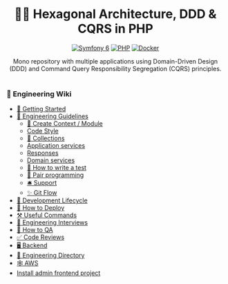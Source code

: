 <h1 align="center">
  🐘🎯 Hexagonal Architecture, DDD & CQRS in PHP
</h1>

<p align="center">
    <a href="https://symfony.com/"><img src="https://img.shields.io/badge/Symfony-6-42a7ff.svg?style=flat-square&logo=symfony" alt="Symfony 6"/></a>
    <a href="https://www.php.net/"><img src="https://img.shields.io/badge/PHP-8.2-777BB4.svg?style=flat-square&logo=php" alt="PHP"/></a>
    <a href="https://www.docker.com/"><img src="https://img.shields.io/badge/docker-20.10-2496ED.svg?style=flat-square&logo=docker" alt="Docker"/></a>
</p>

<p align="center">
  Mono repository with multiple applications using Domain-Driven Design (DDD) and Command Query Responsibility Segregation
  (CQRS) principles</strong>.
  <br />
  <br />
</p>

### 📓 Engineering Wiki

* [🚜 Getting Started](doc/getting_started.md)
* [🤖 Engineering Guidelines](doc/engineering_guidelines.md)
    * [👾 Create Context / Module](doc/create_context_module.md)
    * [Code Style](doc/code_style.md)
    * [📗 Collections](doc/collections.md)
    * [Application services](doc/application_service.md)
    * [Responses](doc/responses.md)
    * [Domain services](doc/domain_service.md)
    * [🧪 How to write a test](doc/how_to_write_test.md)
    * [💑 Pair programming](doc/pairing_guidelines.md)
    * [🛎 Support ](doc/support.md)
    * [✨ Git Flow ](doc/git_flow.md)
* [🔄 Development Lifecycle](doc/development_lifecycle.md)
* [🚢 How to Deploy](doc/how_to_deploy.md)
* [⚒️ Useful Commands](doc/useful_commands.md)
* [📖 Engineering Interviews](doc/engineering_interviews.md)
* [📝 How to QA](doc/how_to_qa.md)
* [✅ Code Reviews](doc/code_reviews.md)
* [🖥️ Backend](doc/backend.md)
* [🙋 Engineering Directory](doc/engineering_directory.md)
* [🕸️ AWS](doc/aws.md)
* [Install admin frontend project](doc/install_admin.md)
